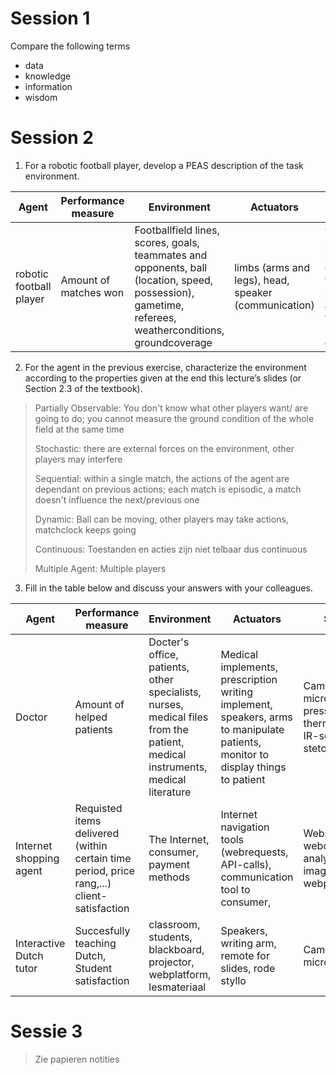 # Session 1
Compare the following terms
- data
- knowledge
- information
- wisdom

# Session 2

1. For a robotic football player, develop a PEAS description of the task environment. 

| Agent                   | Performance measure   | Environment                                                                                                                                            | Actuators                                            | Sensors                                                                                                                                                                 |
| ----------------------- | --------------------- | ------------------------------------------------------------------------------------------------------------------------------------------------------ | ---------------------------------------------------- | ----------------------------------------------------------------------------------------------------------------------------------------------------------------------- |
| robotic football player | Amount of matches won | Footballfield lines, scores, goals, teammates and opponents, ball (location, speed, possession), gametime, referees, weatherconditions, groundcoverage | limbs (arms and legs), head, speaker (communication) | Orientation, cameras, microphone, pressuresensors, distancemeasurements, weatherinstruments, balance/gyroscope, accelerometer, voltmeter (batterijpercentage checken),  |

2. For the agent in the previous exercise, characterize the environment according to the properties given at the end this lecture’s slides (or Section 2.3 of the textbook). 
> Partially Observable: You don't know what other players want/ are going to do; you cannot measure the ground condition of the whole field at the same time
> 
> Stochastic: there are external forces on the environment, other players may interfere
> 
> Sequential: within a single match, the actions of the agent are dependant on previous actions; each match is episodic, a match doesn't influence the next/previous one
> 
> Dynamic: Ball can be moving, other players may take actions, matchclock keeps going
> 
> Continuous: Toestanden en acties zijn niet telbaar dus continuous
> 
> Multiple Agent: Multiple players

3. Fill in the table below and discuss your answers with your colleagues.

| Agent                   | Performance measure                                                                        | Environment                                                                                                                   | Actuators                                                                                                                       | Sensors                                                                  |
| ----------------------- | ------------------------------------------------------------------------------------------ | ----------------------------------------------------------------------------------------------------------------------------- | ------------------------------------------------------------------------------------------------------------------------------- | ------------------------------------------------------------------------ |
| Doctor                  | Amount of helped patients                                                                  | Docter's office, patients, other specialists, nurses, medical files from the patient, medical instruments, medical literature | Medical implements, prescription writing implement, speakers, arms to manipulate patients, monitor to display things to patient | Camera, microphone, pressuresensors, thermometer, IR-scanner, stetoscope |
| Internet shopping agent | Requisted items delivered (within certain time period, price rang,...) client-satisfaction | The Internet, consumer, payment methods                                                                                       | Internet navigation tools (webrequests, API-calls), communication tool to consumer,                                             | Webscraper, webcontent analyser (text, images, webpages,...)             |
| Interactive Dutch tutor | Succesfully teaching Dutch, Student satisfaction                                           | classroom, students, blackboard, projector, webplatform, lesmateriaal                                                         | Speakers, writing arm, remote for slides, rode styllo                                                                           | Camera, microphone                                                       |

# Sessie 3
> Zie papieren notities

